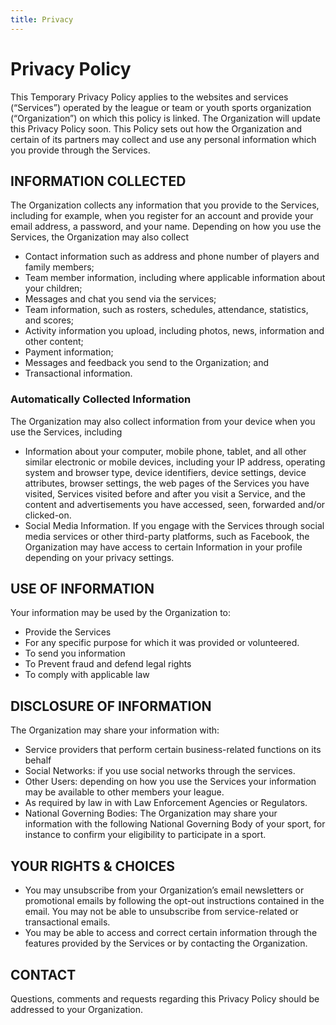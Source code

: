 ```yaml
---
title: Privacy
---
```


# Privacy Policy

This Temporary Privacy Policy applies to the websites and services (“Services”) operated by the league or team or youth sports organization (“Organization”) on which this policy is linked. The Organization will update this Privacy Policy soon. This Policy sets out how the Organization and certain of its partners may collect and use any personal information which you provide through the Services.

## INFORMATION COLLECTED

The Organization collects any information that you provide to the Services, including for example, when you register for an account and provide your email address, a password, and your name. Depending on how you use the Services, the Organization may also collect
- Contact information such as address and phone number of players and family members;
- Team member information, including where applicable information about your children;
- Messages and chat you send via the services;
- Team information, such as rosters, schedules, attendance, statistics, and scores;
- Activity information you upload, including photos, news, information and other content;
- Payment information;
- Messages and feedback you send to the Organization; and
- Transactional information.

### Automatically Collected Information

The Organization may also collect information from your device when you use the Services, including
- Information about your computer, mobile phone, tablet, and all other similar electronic or mobile devices, including your IP address, operating system and browser type, device identifiers, device settings, device attributes, browser settings, the web pages of the Services you have visited, Services visited before and after you visit a Service, and the content and advertisements you have accessed, seen, forwarded and/or clicked-on.
- Social Media Information. If you engage with the Services through social media services or other third-party platforms, such as Facebook, the Organization may have access to certain Information in your profile depending on your privacy settings.

## USE OF INFORMATION

Your information may be used by the Organization to:
- Provide the Services
- For any specific purpose for which it was provided or volunteered.
- To send you information
- To Prevent fraud and defend legal rights
- To comply with applicable law

## DISCLOSURE OF INFORMATION

The Organization may share your information with:
- Service providers that perform certain business-related functions on its behalf
- Social Networks: if you use social networks through the services.
- Other Users: depending on how you use the Services your information may be available to other members your league.
- As required by law in with Law Enforcement Agencies or Regulators.
- National Governing Bodies: The Organization may share your information with the following National Governing Body of your sport, for instance to confirm your eligibility to participate in a sport.

## YOUR RIGHTS & CHOICES

- You may unsubscribe from your Organization’s email newsletters or promotional emails by following the opt-out instructions contained in the email. You may not be able to unsubscribe from service-related or transactional emails.
- You may be able to access and correct certain information through the features provided by the Services or by contacting the Organization.

## CONTACT

Questions, comments and requests regarding this Privacy Policy should be addressed to your Organization.